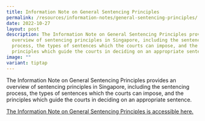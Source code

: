 ```yaml
---
title: Information Note on General Sentencing Principles
permalink: /resources/information-notes/general-sentencing-principles/
date: 2022-10-27
layout: post
description: The Information Note on General Sentencing Principles provides an
  overview of sentencing principles in Singapore, including the sentencing
  process, the types of sentences which the courts can impose, and the
  principles which guide the courts in deciding on an appropriate sentence.
image: ""
variant: tiptap
---
```

<p>The Information Note on General Sentencing Principles provides an overview of sentencing principles in Singapore, including the sentencing process, the types of sentences which the courts can impose, and the principles which guide the courts in deciding on an appropriate sentence.</p><p><a href="/files/Information Notes/Information Note on General Sentencing Principles.pdf" rel="noopener noreferrer nofollow" target="_blank">The Information Note on General Sentencing Principles is accessible here.</a></p>